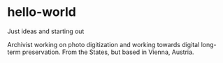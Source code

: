 # hello-world
Just ideas and starting out

Archivist working on photo digitization and working towards digital long-term preservation. From the States, but based in Vienna, Austria.
